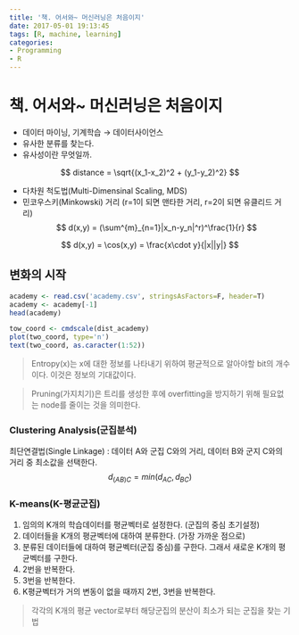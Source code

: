 ```yaml
---
title: '책. 어서와~ 머신러닝은 처음이지'
date: 2017-05-01 19:13:45
tags: [R, machine, learning]
categories:
- Programming
- R
---
```


# 책. 어서와~ 머신러닝은 처음이지

- 데이터 마이닝, 기계학습 → 데이터사이언스
- 유사한 분류를 찾는다.
- 유사성이란 무엇일까.

$$
distance = \sqrt{(x_1-x_2)^2 + (y_1-y_2)^2}
$$

- 다차원 척도법(Multi-Dimensinal Scaling, MDS)
- 민코우스키(Minkowski) 거리 (r=1이 되면 맨타한 거리, r=2이 되면 유클리드 거리)
$$
d(x,y) = (\sum^{m}_{n=1}|x_n-y_n|^r)^\frac{1}{r}
$$

$$
d(x,y) = \cos(x,y) = \frac{x\cdot y}{|x||y|}
$$

## 변화의 시작

```r
academy <- read.csv('academy.csv', stringsAsFactors=F, header=T)
academy <- academy[-1]
head(academy)

tow_coord <- cmdscale(dist_academy)
plot(two_coord, type='n')
text(two_coord, as.caracter(1:52))
```

> Entropy(x)는 x에 대한 정보를 나타내기 위하여 평균적으로 알아야할 bit의 개수이다. 이것은 정보의 기대값이다.

> Pruning(가지치기)은 트리를 생성한 후에 overfitting을 방지하기 위해 필요없는 node를 줄이는 것을 의미한다.

### Clustering Analysis(군집분석)

최단연결법(Single Linkage) : 데이터 A와 군집 C와의 거리, 데이터 B와 군지 C와의 거리 중 최소값을 선택한다.
$$
d_{(A B)C}=min(d_{A C}, d_{B C})
$$

### K-means(K-평균군집)

1. 임의의 K개의 학습데이터를 평균벡터로 설정한다. (군집의 중심 초기설정)
2. 데이터들을 K개의 평균벡터에 대하여 분류한다. (가장 가까운 점으로)
3. 분류된 데이터들에 대하여 평균벡터(군집 중심)를 구한다. 그래서 새로운 K개의 평균벡터를 구한다.
4. 2번을 반복한다.
5. 3번을 반복한다.
6. K평균벡터가 거의 변동이 없을 때까지 2번, 3번을 반복한다.

> 각각의 K개의 평균 vector로부터 해당군집의 분산이 최소가 되는 군집을 찾는 기법

